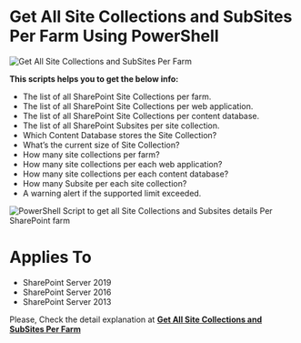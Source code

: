 # Get All Site Collections and SubSites Per Farm Using PowerShell

![Get All Site Collections and SubSites Per Farm](https://i1.wp.com/spgeeks.devoworx.com/wp-content/uploads/2020/03/Calculate-Site-Collection-size-per-each-content-database-using-PowerShell.png)

**This scripts helps you to get the below info:**

- The list of all SharePoint Site Collections per farm.
- The list of all SharePoint Site Collections per web application.
- The list of all SharePoint Site Collections per content database.
- The list of all SharePoint Subsites per site collection.
- Which Content Database stores the Site Collection?
- What’s the current size of Site Collection?
- How many site collections per farm?
- How many site collections per each web application?
- How many site collections per each content database?
- How many Subsite per each site collection?
- A warning alert if the supported limit exceeded.

![PowerShell Script to get all Site Collections and Subsites details Per SharePoint farm](https://i1.wp.com/spgeeks.devoworx.com/wp-content/uploads/2020/03/number-of-site-collections-per-content-database-in-SharePoint.png)


# Applies To

- SharePoint Server 2019
- SharePoint Server 2016
- SharePoint Server 2013

Please, Check the detail explanation at **[Get All Site Collections and SubSites Per Farm](https://spgeeks.devoworx.com/all-site-collections-and-subsites-per-farm/)**
